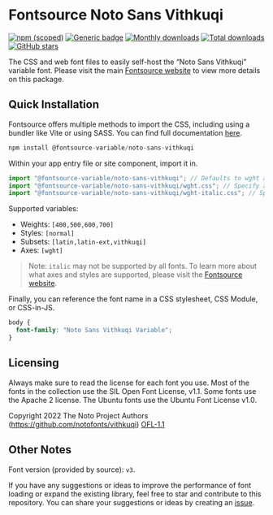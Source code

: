 # Fontsource Noto Sans Vithkuqi

[![npm (scoped)](https://img.shields.io/npm/v/@fontsource-variable/noto-sans-vithkuqi?color=brightgreen)](https://www.npmjs.com/package/@fontsource-variable/noto-sans-vithkuqi) [![Generic badge](https://img.shields.io/badge/fontsource-passing-brightgreen)](https://github.com/fontsource/fontsource) [![Monthly downloads](https://badgen.net/npm/dm/@fontsource-variable/noto-sans-vithkuqi)](https://github.com/fontsource/fontsource) [![Total downloads](https://badgen.net/npm/dt/@fontsource-variable/noto-sans-vithkuqi)](https://github.com/fontsource/fontsource) [![GitHub stars](https://img.shields.io/github/stars/fontsource/fontsource.svg?style=social&label=Star)](https://github.com/fontsource/fontsource/stargazers)

The CSS and web font files to easily self-host the “Noto Sans Vithkuqi” variable font. Please visit the main [Fontsource website](https://fontsource.org/fonts/noto-sans-vithkuqi) to view more details on this package.

## Quick Installation

Fontsource offers multiple methods to import the CSS, including using a bundler like Vite or using SASS. You can find full documentation [here](https://fontsource.org/docs/getting-started/introduction).

```javascript
npm install @fontsource-variable/noto-sans-vithkuqi
```

Within your app entry file or site component, import it in.

```javascript
import "@fontsource-variable/noto-sans-vithkuqi"; // Defaults to wght axis
import "@fontsource-variable/noto-sans-vithkuqi/wght.css"; // Specify axis
import "@fontsource-variable/noto-sans-vithkuqi/wght-italic.css"; // Specify axis and style
```

Supported variables:
- Weights: `[400,500,600,700]`
- Styles: `[normal]`
- Subsets: `[latin,latin-ext,vithkuqi]`
- Axes: `[wght]`

> Note: `italic` may not be supported by all fonts. To learn more about what axes and styles are supported, please visit the [Fontsource website](https://fontsource.org/fonts/noto-sans-vithkuqi).

Finally, you can reference the font name in a CSS stylesheet, CSS Module, or CSS-in-JS.

```css
body {
  font-family: "Noto Sans Vithkuqi Variable";
}
```

## Licensing
Always make sure to read the license for each font you use. Most of the fonts in the collection use the SIL Open Font License, v1.1. Some fonts use the Apache 2 license. The Ubuntu fonts use the Ubuntu Font License v1.0.

Copyright 2022 The Noto Project Authors (https://github.com/notofonts/vithkuqi)
[OFL-1.1](https://openfontlicense.org)

## Other Notes
Font version (provided by source): `v3`.

If you have any suggestions or ideas to improve the performance of font loading or expand the existing library, feel free to star and contribute to this repository. You can share your suggestions or ideas by creating an [issue](https://github.com/fontsource/fontsource/issues).